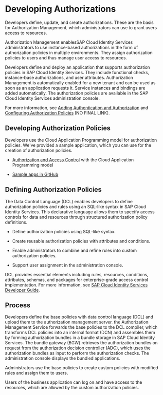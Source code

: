 <!-- loio22928a2d8b7e42cc887398ca72019821 -->

# Developing Authorizations

Developers define, update, and create authorizations. These are the basis for Authorization Management, which administrators can use to grant users access to resources.

Authorization Management enablesSAP Cloud Identity Services administrators to use instance-based authorizations in the form of authorization policies in multiple environments. They assign authorization policies to users and thus manage user access to resources.

Developers define and deploy an application that supports authorization policies in SAP Cloud Identity Services. They include functional checks, instance-base authorizations, and user attributes. Authorization Management is automatically enabled for a new tenant and can be used as soon as an application requests it. Service instances and bindings are added automatically. The authorization policies are available in the SAP Cloud Identity Services administration console.

For more information, see [Adding Authentication and Authorization](https://help.sap.com/docs/authorization-and-trust-management-service/authorization-and-trust-management/adding-authentication-and-authorization) and [Configuring Authorization Policies](../Operation-Guide/configuring-authorization-policies-982ac5f.md) \(NO FINAL LINK\).



<a name="loio22928a2d8b7e42cc887398ca72019821__section_t2p_2wb_dzb"/>

## Developing Authorization Policies

Developers use the Cloud Application Programming model for authorization policies. We've provided a sample application, which you can use for the creation of authorization policies.

-   [Authorization and Access Control](https://cap.cloud.sap/docs/guides/authorization) with the Cloud Application Programming model

-   [Sample apps in GitHub](https://github.com/SAP-samples/cloud-cap-samples)




<a name="loio22928a2d8b7e42cc887398ca72019821__section_yvw_zjm_bgc"/>

## Defining Authorization Policies

The Data Control Language \(DCL\) enables developers to define authorization policies and rules using an SQL-like syntax in SAP Cloud Identity Services. This declarative language allows them to specify access controls for data and resources through structured authorization policy definitions.

-   Define authorization policies using SQL-like syntax.

-   Create reusable authorization policies with attributes and conditions.

-   Enable administrators to combine and refine rules into custom authorization policies.

-   Support user assignment in the administration console.


DCL provides essential elements including rules, resources, conditions, attributes, schemas, and packages for enterprise-grade access control implementation. For more information, see [SAP Cloud Identity Services Developer Guide](https://shiny-adventure-8j72g8e.pages.github.io/).



## Process

Developers define the base policies with data control language \(DCL\) and upload them to the authorization management server. the Authorization Management Service forwards the base policies to the DCL compiler, which transforms DCL policies into an internal format \(DCN\) and assembles them by forming authorization bundles in a bundle storage in SAP Cloud Identity Services. The bundle gateway \(BGW\) retrieves the authorization bundles on request from the authorization decision controller \(ADC\), which uses the authorization bundles as input to perform the authorization checks. The administration console displays the bundled applications.

Administrators use the base policies to create custom policies with modified rules and assign them to users.

Users of the business application can log on and have access to the resources, which are allowed by the custom authorization policies.

